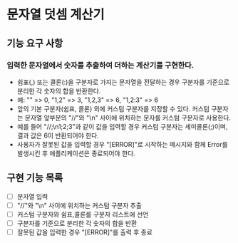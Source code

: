 # 문자열 덧셈 계산기
## 기능 요구 사항
### 입력한 문자열에서 숫자를 추출하여 더하는 계산기를 구현한다.

- 쉼표(,) 또는 콜론(:)을 구분자로 가지는 문자열을 전달하는 경우 구분자를 기준으로 분리한 각 숫자의 합을 반환한다.
- 예: "" => 0, "1,2" => 3, "1,2,3" => 6, "1,2:3" => 6
- 앞의 기본 구분자(쉼표, 콜론) 외에 커스텀 구분자를 지정할 수 있다. 커스텀 구분자는 문자열 앞부분의 "//"와 "\n" 사이에 위치하는 문자를 커스텀 구분자로 사용한다.
- 예를 들어 "//;\n1;2;3"과 같이 값을 입력할 경우 커스텀 구분자는 세미콜론(;)이며, 결과 값은 6이 반환되어야 한다.
- 사용자가 잘못된 값을 입력할 경우 "[ERROR]"로 시작하는 메시지와 함께 Error를 발생시킨 후 애플리케이션은 종료되어야 한다.

## 구현 기능 목록
- [ ] 문자열 입력
- [ ] "//"와 "\n" 사이에 위치하는 커스텀 구분자 추출
- [ ] 커스텀 구분자와 쉼표,콜론를 구분자 리스트에 선언
- [ ] 구분자를 기준으로 분리한 각 숫자의 합을 반환
- [ ] 잘못된 값을 입력한 경우 "[ERROR]"를 출력 후 종료 